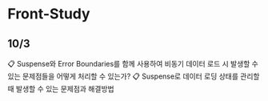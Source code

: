 # Front-Study

## 10/3
📋 Suspense와 Error Boundaries를 함께 사용하여 비동기 데이터 로드 시 발생할 수 있는 문제점들을 어떻게 처리할 수 있는가?
📋 Suspense로 데이터 로딩 상태를 관리할 때 발생할 수 있는 문제점과 해결방법 
